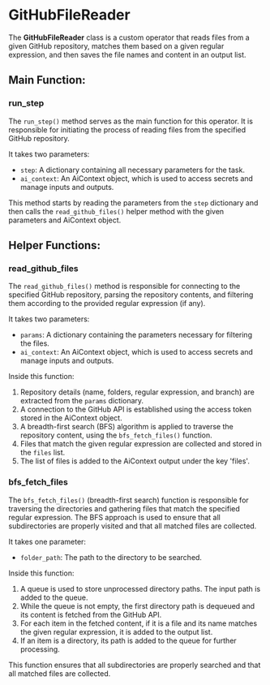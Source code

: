 # GitHubFileReader

The **GitHubFileReader** class is a custom operator that reads files from a given GitHub repository, matches them based on a given regular expression, and then saves the file names and content in an output list.

## Main Function:

### run_step

The `run_step()` method serves as the main function for this operator. It is responsible for initiating the process of reading files from the specified GitHub repository.

It takes two parameters:
- `step`: A dictionary containing all necessary parameters for the task.
- `ai_context`: An AiContext object, which is used to access secrets and manage inputs and outputs.

This method starts by reading the parameters from the `step` dictionary and then calls the `read_github_files()` helper method with the given parameters and AiContext object.

## Helper Functions:

### read_github_files

The `read_github_files()` method is responsible for connecting to the specified GitHub repository, parsing the repository contents, and filtering them according to the provided regular expression (if any).

It takes two parameters:
- `params`: A dictionary containing the parameters necessary for filtering the files.
- `ai_context`: An AiContext object, which is used to access secrets and manage inputs and outputs.

Inside this function:

1. Repository details (name, folders, regular expression, and branch) are extracted from the `params` dictionary.
2. A connection to the GitHub API is established using the access token stored in the AiContext object.
3. A breadth-first search (BFS) algorithm is applied to traverse the repository content, using the `bfs_fetch_files()` function.
4. Files that match the given regular expression are collected and stored in the `files` list.
5. The list of files is added to the AiContext output under the key 'files'.

### bfs_fetch_files

The `bfs_fetch_files()` (breadth-first search) function is responsible for traversing the directories and gathering files that match the specified regular expression. The BFS approach is used to ensure that all subdirectories are properly visited and that all matched files are collected.

It takes one parameter:
- `folder_path`: The path to the directory to be searched.

Inside this function:

1. A queue is used to store unprocessed directory paths. The input path is added to the queue.
2. While the queue is not empty, the first directory path is dequeued and its content is fetched from the GitHub API.
3. For each item in the fetched content, if it is a file and its name matches the given regular expression, it is added to the output list.
4. If an item is a directory, its path is added to the queue for further processing.

This function ensures that all subdirectories are properly searched and that all matched files are collected.